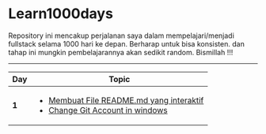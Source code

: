 # Learn1000days

Repository ini mencakup perjalanan saya dalam mempelajari/menjadi fullstack selama 1000 hari ke depan. Berharap untuk bisa konsisten. dan tahap ini mungkin pembelajarannya akan sedikit random.
Bismillah !!!

-------
Day  | Topic
--- | ---
**1** | [<ul><li>Membuat File README.md yang interaktif</li><li> Change Git Account in windows </li></ul>](/days/day1.md)
